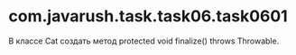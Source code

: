 # com.javarush.task.task06.task0601
В классе Cat создать метод protected void finalize() throws Throwable.
